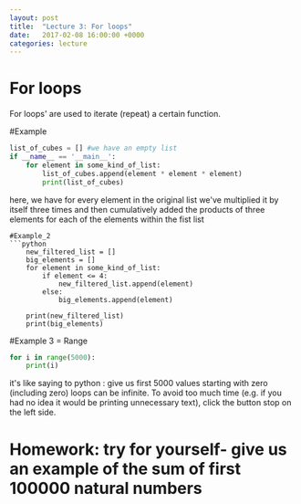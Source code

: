 ```yaml
---
layout: post
title:  "Lecture 3: For loops"
date:   2017-02-08 16:00:00 +0000
categories: lecture
---
```


# For loops

For loops' are used to iterate (repeat) a certain function. 

#Example
```python
list_of_cubes = [] #we have an empty list
if __name__ == '__main__':
    for element in some_kind_of_list:
        list_of_cubes.append(element * element * element)
        print(list_of_cubes)
```
here, we have for every element in the original list we've multiplied it by itself three times and then cumulatively added the products of three elements for each of the elements within the fist list
```
#Example_2
```python
    new_filtered_list = []
    big_elements = []
    for element in some_kind_of_list:
        if element <= 4:
            new_filtered_list.append(element)
        else:
            big_elements.append(element)

    print(new_filtered_list)
    print(big_elements)
   ```
    
#Example 3 = Range
```python
for i in range(5000):
    print(i)
 ```
it's like saying to python : give us first 5000 values starting with zero (including zero)
loops can be infinite. To avoid too much time (e.g. if you had no idea it would be printing unnecessary text), click the button stop on the left side.

# Homework: try for yourself- give us an example of the sum of first 100000 natural numbers
